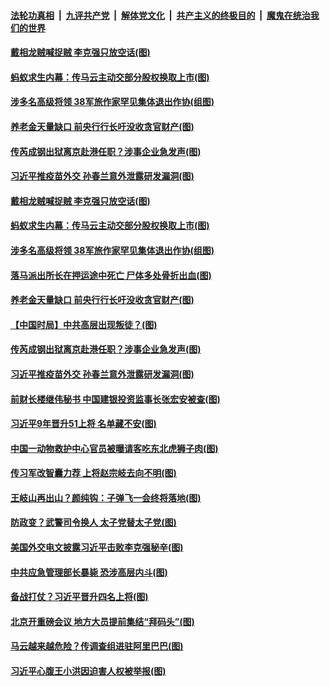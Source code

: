 ####  [法轮功真相](../../../../basic/blob/master/README.md?t=12220702) &nbsp;|&nbsp; [九评共产党](../../../../9ping.md/blob/master/README.md?t=12220702) &nbsp;|&nbsp; [解体党文化](../../../../jtdwh.md/blob/master/README.md?t=12220702)  &nbsp;|&nbsp; [共产主义的终极目的](../../../../gczydzjmd.md/blob/master/README.md?t=12220702) &nbsp;|&nbsp; [魔鬼在统治我们的世界](../../../../mgztzwmdsj.md/blob/master/README.md?t=12220702) 

#### [戴相龙贼喊捉贼 李克强只放空话(图)](../pages/p2/956569.md?t=12220702) 

#### [蚂蚁求生内幕：传马云主动交部分股权换取上市(图)](../pages/p2/956560.md?t=12220702) 

#### [涉多名高级将领 38军旅作家罕见集体退出作协(组图)](../pages/p2/956530.md?t=12220702) 

#### [养老金天量缺口 前央行行长吁没收贪官财产(图)](../pages/p2/956523.md?t=12220702) 

#### [传芮成钢出狱离京赴港任职？涉事企业急发声(图)](../pages/p2/956470.md?t=12220702) 

#### [习近平推疫苗外交 孙春兰意外泄露研发漏洞(图)](../pages/p2/956442.md?t=12220702) 

#### [戴相龙贼喊捉贼 李克强只放空话(图)](../pages/p2/956569.md?t=12220702) 

#### [蚂蚁求生内幕：传马云主动交部分股权换取上市(图)](../pages/p2/956560.md?t=12220702) 

#### [涉多名高级将领 38军旅作家罕见集体退出作协(组图)](../pages/p2/956530.md?t=12220702) 

#### [落马派出所长在押运途中死亡 尸体多处骨折出血(图)](../pages/p2/956534.md?t=12220702) 

#### [养老金天量缺口 前央行行长吁没收贪官财产(图)](../pages/p2/956523.md?t=12220702) 

#### [【中国时局】中共高层出现叛徒？(图)](../pages/p2/956474.md?t=12220702) 

#### [传芮成钢出狱离京赴港任职？涉事企业急发声(图)](../pages/p2/956470.md?t=12220702) 

#### [习近平推疫苗外交 孙春兰意外泄露研发漏洞(图)](../pages/p2/956442.md?t=12220702) 

#### [前财长楼继伟秘书 中国建银投资监事长张宏安被查(图)](../pages/p2/956391.md?t=12220702) 

#### [习近平9年晋升51上将 名单藏不安(图)](../pages/p2/956449.md?t=12220702) 

#### [中国一动物救护中心官员被曝请客吃东北虎狮子肉(图)](../pages/p2/956369.md?t=12220702) 

#### [传习军改智囊力荐 上将赵宗岐去向不明(图)](../pages/p2/956392.md?t=12220702) 

#### [王岐山再出山？颜纯钩：子弹飞一会终将落地(图)](../pages/p2/956325.md?t=12220702) 

#### [防政变？武警司令换人 太子党替太子党(图)](../pages/p2/956340.md?t=12220702) 

#### [美国外交电文披露习近平击败李克强秘辛(图)](../pages/p2/956236.md?t=12220702) 

#### [中共应急管理部长暴毙 恐涉高层内斗(图)](../pages/p2/956301.md?t=12220702) 

#### [备战打仗？习近平晋升四名上将(图)](../pages/p2/956281.md?t=12220702) 

#### [北京开重磅会议 地方大员提前集结“拜码头”(图)](../pages/p2/956260.md?t=12220702) 

#### [马云越来越危险？传调查组进驻阿里巴巴(图)](../pages/p2/956220.md?t=12220702) 

#### [习近平心腹王小洪因迫害人权被举报(图)](../pages/p2/956108.md?t=12220702) 

